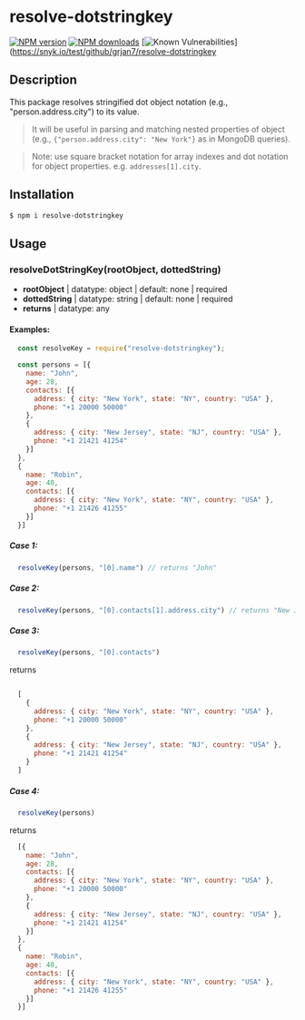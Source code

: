 # resolve-dotstringkey

[![NPM version](https://img.shields.io/npm/v/resolve-dotstringkey.svg)](https://www.npmjs.com/package/resolve-dotstringkey)
[![NPM downloads](https://img.shields.io/npm/dm/resolve-dotstringkey.svg)](https://www.npmjs.com/package/resolve-dotstringkey)
[![Known Vulnerabilities](https://snyk.io/test/github/grjan7/resolve-dotstringkey/badge.svg)](https://snyk.io/test/github/grjan7/resolve-dotstringkey

## Description

This package resolves stringified dot object notation (e.g., "person.address.city") to its value. 

> It will be useful in parsing and matching nested properties of object (e.g., `{"person.address.city": "New York"}` as in MongoDB queries).

> Note: use square bracket notation for array indexes and dot notation for object properties. e.g. `addresses[1].city`. 

## Installation

```sh
$ npm i resolve-dotstringkey
```
## Usage

### resolveDotStringKey(rootObject, dottedString)

  - **rootObject** | datatype: object | default: none | required
  - **dottedString** | datatype: string | default: none | required
  - **returns** | datatype: any 

#### Examples:

```js
  const resolveKey = require("resolve-dotstringkey");

  const persons = [{
    name: "John",
    age: 28,
    contacts: [{
      address: { city: "New York", state: "NY", country: "USA" },
      phone: "+1 20000 50000"
    },
    {
      address: { city: "New Jersey", state: "NJ", country: "USA" },
      phone: "+1 21421 41254"
    }] 
  },
  {
    name: "Robin",
    age: 40,
    contacts: [{
      address: { city: "New York", state: "NY", country: "USA" },
      phone: "+1 21426 41255"
    }] 
  }]
```

##### Case 1:

```js 
  resolveKey(persons, "[0].name") // returns "John"
```
##### Case 2:

```js
  resolveKey(persons, "[0].contacts[1].address.city") // returns "New Jersey"
```
##### Case 3:

```js
  resolveKey(persons, "[0].contacts") 
```
returns

```js

  [
    {
      address: { city: "New York", state: "NY", country: "USA" },
      phone: "+1 20000 50000"
    },
    {
      address: { city: "New Jersey", state: "NJ", country: "USA" },
      phone: "+1 21421 41254"
    }
  ]

```
##### Case 4:

```js
  resolveKey(persons) 
```
returns

```js
  [{
    name: "John",
    age: 28,
    contacts: [{
      address: { city: "New York", state: "NY", country: "USA" },
      phone: "+1 20000 50000"
    },
    {
      address: { city: "New Jersey", state: "NJ", country: "USA" },
      phone: "+1 21421 41254"
    }] 
  },
  {
    name: "Robin",
    age: 40,
    contacts: [{
      address: { city: "New York", state: "NY", country: "USA" },
      phone: "+1 21426 41255"
    }] 
  }]

```

